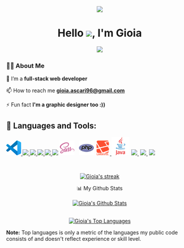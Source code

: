 <div align="center">
<img src="https://i.pinimg.com/originals/c6/90/ff/c690ffa13931ade950187d667b21fecb.gif" align="center">
<!-- <img width="100%" src="https://thumbs.gfycat.com/BewitchedAntiqueAllensbigearedbat-size_restricted.gif" style=""/> -->

<h1 align="center">Hello <img src="https://raw.githubusercontent.com/MartinHeinz/MartinHeinz/master/wave.gif" width="40"/>, I'm Gioia</h1>
<img src="https://komarev.com/ghpvc/?username=gioiascari&color=ff69b4"/>
</div>

### :woman_technologist: About Me

🌱 I’m a **full-stack web developer**

📫 How to reach me **gioia.ascari96@gmail.com**

⚡ Fun fact **I'm a graphic designer too :))**

## 🚀 Languages and Tools:

<p align="left">
    <a href="https://code.visualstudio.com/"><img src="https://github.com/devicons/devicon/blob/master/icons/vscode/vscode-original.svg" width="40" height="40"/> </a>
    <a href="https://www.w3.org/html/" target="_blank"> <img src="https://img.icons8.com/color/48/000000/html-5.png"/> </a> 
    <a href="https://www.w3schools.com/css/" target="_blank"> <img src="https://img.icons8.com/color/48/000000/css3.png"/> </a> 
    <a href="https://getbootstrap.com" target="_blank"> <img src="https://img.icons8.com/color/48/000000/bootstrap.png"/> </a> 
     <a href="https://developer.mozilla.org/en-US/docs/Web/JavaScript" target="_blank"><img src="https://img.icons8.com/color/48/000000/javascript.png"/>      </a> 
    <a href="https://vuejs.org/" target="_blank"><img src="https://img.icons8.com/color/48/000000/vue-js.png"/></a> 
       <a style="padding-right:8px;" href="https://sass-lang.com/" target="_blank"><img src="https://github.com/devicons/devicon/blob/master/icons/sass/sass-original.svg" width="40" height="40"/></a>
    <a href="https://www.php.net/" target="_blank"><img src="https://github.com/devicons/devicon/blob/master/icons/php/php-original.svg" width="40" height="40"/></a>
    <a href="https://laravel.com/" target="_blank"><img src="https://github.com/devicons/devicon/blob/master/icons/laravel/laravel-plain-wordmark.svg" width="40" height="40"/> </a>
     <a href="https://www.java.com/it" target="_blank"><img src="https://github.com/devicons/devicon/blob/master/icons/java/java-original-wordmark.svg" width="50" height="50"/></a>
     <a style="padding-right:4px;" href="https://www.adobe.com/it/products/photoshop.html" target="_blank">  <img src="https://img.icons8.com/color/48/000000/adobe-photoshop--v1.png"/> </a>
    <a style="padding-right:4px;" href="https://www.adobe.com/it/products/illustrator.html" target="_blank"><img src="https://img.icons8.com/color/48/000000/adobe-illustrator--v1.png"/> </a>
    <a style="padding-right:4px;" href="https://www.adobe.com/it/products/photoshop-lightroom.html" target="_blank"><img src="https://img.icons8.com/color/48/000000/adobe-lightroom--v1.png"/></a>

</p>

<!-- [![React Badge](https://img.shields.io/badge/-React-61DBFB?style=for-the-badge&labelColor=black&logo=react&logoColor=61DBFB)](#)  [![Javascript Badge](https://img.shields.io/badge/-Javascript-F0DB4F?style=for-the-badge&labelColor=black&logo=javascript&logoColor=F0DB4F)](#) [![Typescript Badge](https://img.shields.io/badge/-Typescript-007acc?style=for-the-badge&labelColor=black&logo=typescript&logoColor=007acc)](#) [![Nodejs Badge](https://img.shields.io/badge/-Nodejs-3C873A?style=for-the-badge&labelColor=black&logo=node.js&logoColor=3C873A)](#) [![GraphQL Badge](https://img.shields.io/badge/-GraphQl-e535ab?style=for-the-badge&labelColor=black&logo=node.js&logoColor=e535ab)](#) -->
<br/>

<div align="center">
<p>
    <a href="https://github.com/gioiascari/github-readme-streak-stats">
        <img title="🔥 Get streak stats for your profile at git.io/streak-stats" alt="Gioia's streak" src="https://github-readme-streak-stats.herokuapp.com/?user=gioiascari&theme=jolly&hide_border=true&stroke=#DD78B9&background=1D0445"/>
    </a>
</p>
 📊 My Github Stats <br>
 <br/>
    <a href="https://github.com/gioiascari/github-readme-stats"><img alt="Gioia's Github Stats" src="https://github-readme-stats.vercel.app/api?username=gioiascari&show_icons=true&count_private=true&theme=jolly&hide_border=true&background=1D0445" /></a>
    <br></br>
    
  <a href="https://github.com/gioiascari/github-readme-stats"><img alt="Gioia's Top Languages" src="https://github-readme-stats.vercel.app/api/top-langs/?username=gioiascari&langs_count=8&count_private=true&layout=compact&theme=jolly&hide_border=true&background=1D0445" /></a>
  <br/>
</div>

<b>Note:</b> Top languages is only a metric of the languages my public code consists of and doesn't reflect experience or skill level.

<!-- <br/>
<br/>

<a href="https://github.com/gioiascari/github-readme-activity-graph"><img alt="Gioia's Activity Graph" src="https://activity-graph.herokuapp.com/graph?username=gioiascari&bg_color=0D1117&color=5BCDEC&line=5BCDEC&point=FFFFFF&hide_border=true" /></a>

<br/>
<br/> -->

<!-- ## ❤ Views and Followers -->
<!--
<a href="https://github.com/Meghna-DAS/github-profile-views-counter">
    <img src="https://komarev.com/ghpvc/?username=gioiascari">
</a>
<a href="https://github.com/gioiascari?tab=followers"><img src="https://img.shields.io/github/followers/gioiascari?label=Followers&style=social" alt="GitHub Badge"></a> -->
